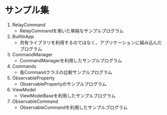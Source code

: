 # サンプル集

1. RelayCommand
    - RelayCommandを用いた単純なサンプルプログラム
1. BuiltInApp
    - 共有ライブラリを利用するのではなく、アプリケーションに組み込んだプログラム
1. CommandManager
    - CommandManagerを利用したサンプルプログラム
1. Commands
    - 各Commandクラスの比較サンプルプログラム
1. ObservableProperty
    - ObservablePropertyのサンプルプログラム
1. ViewModel
    - ViewModelBaseを利用したサンプルプログラム
1. ObservableCommand
    - ObservableCommandを利用したサンプルプログラム
